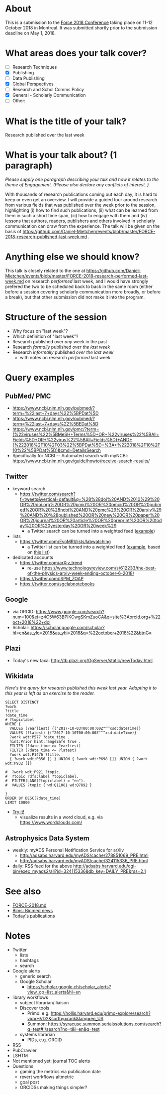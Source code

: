 # About

This is a submission to the [Force 2018 Conference](https://www.force11.org/meetings/force2018) taking place on 11-12 October 2018 in Montreal. It was submitted shortly prior to the submission deadline on May 1, 2018.

# What areas does your talk cover?

- [ ] Research Techniques
- [X] Publishing
- [ ] Data Publishing
- [X] Global Perspectives
- [ ] Research and Schol Comms Policy
- [X] General - Scholarly Communication
- [ ] Other:

# What is the title of your talk?

Research published over the last week

# What is your talk about? (1 paragraph)

*Please supply one paragraph describing your talk and how it relates to the theme of Engagement. (Please also declare any conflicts of interest. )*

With thousands of research publications coming out each day, it is hard to keep or even get an overview. I will provide a guided tour around research from various fields that was published over the week prior to the session, highlighting (i) how to find such publications, (ii) what can be learned from them in such a short time span, (iii) how to engage with them and (iv) lessons that authors, readers, publishers and others involved in scholarly communication can draw from the experience. The talk will be given on the basis of https://github.com/Daniel-Mietchen/events/blob/master/FORCE-2018-research-published-last-week.md .

# Anything else we should know? 

This talk is closely related to the one at https://github.com/Daniel-Mietchen/events/blob/master/FORCE-2018-research-performed-last-week.md on research *performed* last week, and I would have strongly prefered the two to be scheduled back to back in the same room (either before a session covering scholarly communication more broadly, or before a break), but that other submission did not make it into the program.

# Structure of the session

* Why focus on "last week"?
* Which definition of "last week"?
* Research published over *any* week in the past
* Research *formally* published *over the last week*
* Research *informally* published *over the last week*
  - with notes on research *performed* last week

# Query examples

## PubMed/ PMC

* https://www.ncbi.nlm.nih.gov/pubmed/?term=%22last+7+days%22%5BPDat%5D
* https://www.ncbi.nlm.nih.gov/pubmed/?term=%22last+7+days%22%5BEDat%5D
* https://www.ncbi.nlm.nih.gov/pmc/?term=(%22viruses%22%5BMeSH+Terms%5D+OR+%22viruses%22%5BAll+Fields%5D+OR+%22virus%22%5BAll+Fields%5D)+AND+(%222018%2F10%2F03%22%5BPDat%5D+%3A+%222018%2F10%2F10%22%5BPDat%5D)&cmd=DetailsSearch
* Specifically for NCBI -- Automated search with myNCBI: https://www.ncbi.nlm.nih.gov/guide/howto/receive-search-results/  

## Twitter

* keyword search
  - https://twitter.com/search?f=tweets&vertical=default&q=%28%28doi%20AND%2010%29%20OR%20doi.org%20OR%20pmid%20OR%20pmcid%20OR%20pubmed%20OR%20%28ncbi%20AND%20pmc%29%20OR%20arxiv%29%20AND%20%28published%20OR%20new%20OR%20paper%20OR%20journal%20OR%20article%20OR%20preprint%20OR%20today%20OR%20yesterday%20OR%20week%29
    - a Twitter search can be turned into a weighted feed ([example](http://tweetedtimes.com/v/10350))
* lists
  - https://twitter.com/EvoMRI/lists/labwatching
    - a Twitter list can be turned into a weighted feed ([example](http://tweetedtimes.com/v/1065), based on [this list](https://twitter.com/EvoMRI/lists/biodiversity))  
* dedicated accounts  
  - https://twitter.com/arXiv_trend
    - re-use https://www.technologyreview.com/s/612233/the-best-of-the-physics-arxiv-week-ending-october-6-2018/
  - https://twitter.com/ISPM_ZOAP
  - https://twitter.com/sgclabnotebooks

## Google

* via ORCID: https://www.google.com/search?num=100&ei=z4C5W63BPIKCwgSKmZuoCA&q=site%3Aorcid.org+%22oct+2018%22+doi
* Scholar: https://scholar.google.com/scholar?hl=en&as_ylo=2018&as_yhi=2018&q=%22october+2018%22&btnG=

## Plazi

* Today's new taxa: http://tb.plazi.org/GgServer/static/newToday.html

## Wikidata

*Here's the query for research published this week last year. Adapting it to this year is left as an exercise to the reader.*

```SPARQL
SELECT DISTINCT 
?work 
?title 
?date_time 
# ?topiclabel
WHERE {
  VALUES (?earliest) {("2017-10-03T00:00:00Z"^^xsd:dateTime)}
  VALUES (?latest) {("2017-10-10T00:00:00Z"^^xsd:dateTime)}
  ?work wdt:P577 ?date_time .
  hint:Prior hint:rangeSafe true .
  FILTER (?date_time >= ?earliest)
  FILTER (?date_time <= ?latest)
  ?work wdt:P1476 ?title.
  { ?work wdt:P356 [] } UNION { ?work wdt:P698 []} UNION { ?work wdt:P932 []}

#  ?work wdt:P921 ?topic.
#  ?topic rdfs:label ?topiclabel.
#  FILTER(LANG(?topiclabel) = "en").
#  VALUES ?topic { wd:Q11081 wd:Q7892 }

} 
ORDER BY DESC(?date_time)
LIMIT 10000
```

* [Try it!](https://query.wikidata.org/#SELECT%20DISTINCT%20%0A%3Fwork%20%0A%3Ftitle%20%0A%3Fdate_time%20%0A%23%20%3Ftopiclabel%0AWHERE%20%7B%0A%20%20VALUES%20%28%3Fearliest%29%20%7B%28%222017-10-03T00%3A00%3A00Z%22%5E%5Exsd%3AdateTime%29%7D%0A%20%20VALUES%20%28%3Flatest%29%20%7B%28%222017-10-10T00%3A00%3A00Z%22%5E%5Exsd%3AdateTime%29%7D%0A%20%20%3Fwork%20wdt%3AP577%20%3Fdate_time%20.%0A%20%20hint%3APrior%20hint%3ArangeSafe%20true%20.%0A%20%20FILTER%20%28%3Fdate_time%20%3E%3D%20%3Fearliest%29%0A%20%20FILTER%20%28%3Fdate_time%20%3C%3D%20%3Flatest%29%0A%20%20%3Fwork%20wdt%3AP1476%20%3Ftitle.%0A%20%20%7B%20%3Fwork%20wdt%3AP356%20%5B%5D%20%7D%20UNION%20%7B%20%3Fwork%20wdt%3AP698%20%5B%5D%7D%20UNION%20%7B%20%3Fwork%20wdt%3AP932%20%5B%5D%7D%0A%0A%23%20%20%3Fwork%20wdt%3AP921%20%3Ftopic.%0A%23%20%20%3Ftopic%20rdfs%3Alabel%20%3Ftopiclabel.%0A%23%20%20FILTER%28LANG%28%3Ftopiclabel%29%20%3D%20%22en%22%29.%0A%23%20%20VALUES%20%3Ftopic%20%7B%20wd%3AQ11081%20wd%3AQ7892%20%7D%0A%0A%7D%20%0AORDER%20BY%20DESC%28%3Fdate_time%29%0ALIMIT%2010000)
  - visualize results in a word cloud, e.g. via https://www.wordclouds.com/

## Astrophysics Data System

* weekly: myADS Personal Notification Service for arXiv
  - http://adsabs.harvard.edu/myADS/cache/278851069_PRE.html
  - http://adsabs.harvard.edu/myADS/cache/324115336_PRE.html
* daily: RSS feed for the above http://adsabs.harvard.edu/cgi-bin/exec_myads2/all?id=324115336&db_key=DAILY_PRE&rss=2.1

# See also 

* [FORCE-2018.md](FORCE-2018.md)
* [Bims: Biomed news](http://biomed.news/)
* [Today's publications](https://github.com/fnielsen/scholia/issues/513)


# Notes

* Twitter 
  - lists
  - hashtags
  - search
* Google alerts
  - generic search
  - Google Scholar
    - https://scholar.google.ch/scholar_alerts?view_op=list_alerts&hl=en
* library workflows
  - subject librarian/ liaison
  - Discover tools
    - Primo: e.g. https://hollis.harvard.edu/primo-explore/search?vid=HVD2&sortby=rank&lang=en_US
    - Summon: https://syracuse.summon.serialssolutions.com/search?q=test#!/search?ho=t&l=en&q=test 
  - systems librarian
    - PIDs, e.g. ORCID
* RSS
* PubCrawler
* LSHTM
* Not mentioned yet: journal TOC alerts
* Questions
  - gaming the metrics via publication date
  - revert workflows altmetric
  - goal post
  - ORCIDSs making things simpler?
    
